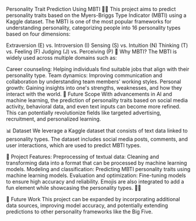 Personality Trait Prediction Using MBTI 🧠✨
This project aims to predict personality traits based on the Myers-Briggs Type Indicator (MBTI) using a Kaggle dataset. The MBTI is one of the most popular frameworks for understanding personality, categorizing people into 16 personality types based on four dimensions:

Extraversion (E) vs. Introversion (I)
Sensing (S) vs. Intuition (N)
Thinking (T) vs. Feeling (F)
Judging (J) vs. Perceiving (P)
📌 Why MBTI?
The MBTI is widely used across multiple domains such as:

Career counseling: Helping individuals find suitable jobs that align with their personality type.
Team dynamics: Improving communication and collaboration by understanding team members' working styles.
Personal growth: Gaining insights into one's strengths, weaknesses, and how they interact with the world.
🚀 Future Scope
With advancements in AI and machine learning, the prediction of personality traits based on social media activity, behavioral data, and even text inputs can become more refined. This can potentially revolutionize fields like targeted advertising, recruitment, and personalized learning.

📊 Dataset
We leverage a Kaggle dataset that consists of text data linked to personality types. The dataset includes social media posts, comments, and user interactions, which are used to predict MBTI types.

🔮 Project Features:
Preprocessing of textual data: Cleaning and transforming data into a format that can be processed by machine learning models.
Modeling and classification: Predicting MBTI personality traits using machine learning models.
Evaluation and optimization: Fine-tuning models to ensure high accuracy and reliability.
Emojis are also integrated to add a fun element while showcasing the personality types. 🦋🌱

🚧 Future Work
This project can be expanded by incorporating additional data sources, improving model accuracy, and potentially extending predictions to other personality frameworks like the Big Five.
